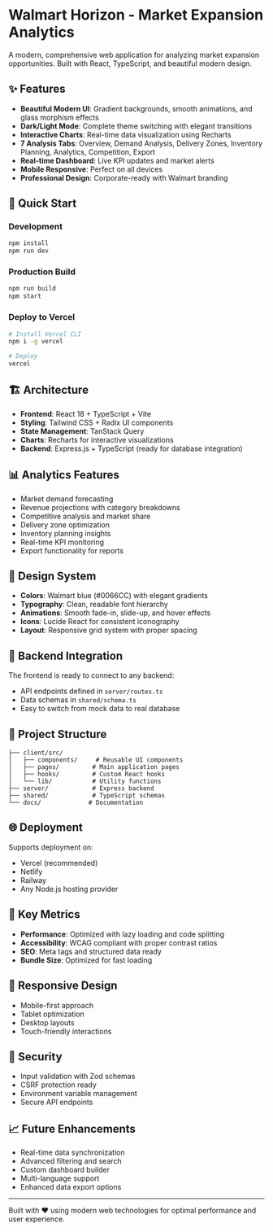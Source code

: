 # Walmart Horizon - Market Expansion Analytics

A modern, comprehensive web application for analyzing market expansion opportunities. Built with React, TypeScript, and beautiful modern design.

## ✨ Features

- **Beautiful Modern UI**: Gradient backgrounds, smooth animations, and glass morphism effects
- **Dark/Light Mode**: Complete theme switching with elegant transitions
- **Interactive Charts**: Real-time data visualization using Recharts
- **7 Analysis Tabs**: Overview, Demand Analysis, Delivery Zones, Inventory Planning, Analytics, Competition, Export
- **Real-time Dashboard**: Live KPI updates and market alerts
- **Mobile Responsive**: Perfect on all devices
- **Professional Design**: Corporate-ready with Walmart branding

## 🚀 Quick Start

### Development
```bash
npm install
npm run dev
```

### Production Build
```bash
npm run build
npm start
```

### Deploy to Vercel
```bash
# Install Vercel CLI
npm i -g vercel

# Deploy
vercel
```

## 🏗️ Architecture

- **Frontend**: React 18 + TypeScript + Vite
- **Styling**: Tailwind CSS + Radix UI components
- **State Management**: TanStack Query
- **Charts**: Recharts for interactive visualizations
- **Backend**: Express.js + TypeScript (ready for database integration)

## 📊 Analytics Features

- Market demand forecasting
- Revenue projections with category breakdowns
- Competitive analysis and market share
- Delivery zone optimization
- Inventory planning insights
- Real-time KPI monitoring
- Export functionality for reports

## 🎨 Design System

- **Colors**: Walmart blue (#0066CC) with elegant gradients
- **Typography**: Clean, readable font hierarchy
- **Animations**: Smooth fade-in, slide-up, and hover effects
- **Icons**: Lucide React for consistent iconography
- **Layout**: Responsive grid system with proper spacing

## 🔧 Backend Integration

The frontend is ready to connect to any backend:
- API endpoints defined in `server/routes.ts`
- Data schemas in `shared/schema.ts`
- Easy to switch from mock data to real database

## 📁 Project Structure

```
├── client/src/
│   ├── components/     # Reusable UI components
│   ├── pages/         # Main application pages
│   ├── hooks/         # Custom React hooks
│   └── lib/           # Utility functions
├── server/            # Express backend
├── shared/            # TypeScript schemas
└── docs/             # Documentation
```

## 🌐 Deployment

Supports deployment on:
- Vercel (recommended)
- Netlify
- Railway
- Any Node.js hosting provider

## 🎯 Key Metrics

- **Performance**: Optimized with lazy loading and code splitting
- **Accessibility**: WCAG compliant with proper contrast ratios
- **SEO**: Meta tags and structured data ready
- **Bundle Size**: Optimized for fast loading

## 📱 Responsive Design

- Mobile-first approach
- Tablet optimization
- Desktop layouts
- Touch-friendly interactions

## 🔐 Security

- Input validation with Zod schemas
- CSRF protection ready
- Environment variable management
- Secure API endpoints

## 📈 Future Enhancements

- Real-time data synchronization
- Advanced filtering and search
- Custom dashboard builder
- Multi-language support
- Enhanced data export options

---

Built with ❤️ using modern web technologies for optimal performance and user experience.